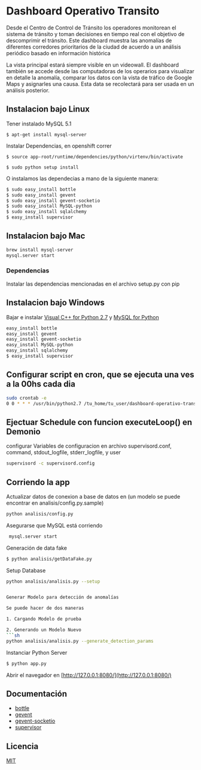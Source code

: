 # Dashboard Operativo Transito

Desde el Centro de Control de Tránsito los operadores monitorean el sistema de tránsito y toman decisiones en tiempo real con el objetivo de descomprimir el tránsito.
Este dashboard muestra las anomalías de diferentes corredores prioritarios de la ciudad de acuerdo a un análisis periódico basado en información histórica

La vista principal estará siempre visible en un videowall.
El dashboard también se accede desde las computadoras de los operarios para visualizar en detalle la anomalía, comparar los datos con la vista de tráfico de Google Maps y asignarles una causa. Esta data se recolectará para ser usada en un análisis posterior.

## Instalacion bajo Linux

Tener instalado MySQL 5.1
```
$ apt-get install mysql-server
```
Instalar Dependencias, en openshift correr
```
$ source app-root/runtime/dependencies/python/virtenv/bin/activate
```
```
$ sudo python setup install
```
O instalamos las dependecias a mano de la siguiente manera:
```sh
$ sudo easy_install bottle
$ sudo easy_install gevent
$ sudo easy_install gevent-socketio
$ sudo easy_install MySQL-python
$ sudo easy_install sqlalchemy
$ easy_install supervisor
```

## Instalacion bajo Mac
```sh
brew install mysql-server
mysql.server start
```

### Dependencias
Instalar las dependencias mencionadas en el archivo setup.py con pip


## Instalacion bajo Windows
Bajar e instalar [Visual C++ for Python 2.7](http://download.microsoft.com/download/7/9/6/796EF2E4-801B-4FC4-AB28-B59FBF6D907B/VCForPython27.msi) y [MySQL for Python](https://github.com/farcepest/MySQLdb1)

```sh
easy_install bottle
easy_install gevent
easy_install gevent-socketio
easy_install MySQL-python
easy_install sqlalchemy
$ easy_install supervisor
```
## Configurar script en cron, que se ejecuta una ves a la 00hs cada dia
```sh
sudo crontab -e
0 0 * * * /usr/bin/python2.7 /tu_home/tu_user/dashboard-operativo-transito/analisis/dailyUpdate.py
```
## Ejectuar Schedule con funcion executeLoop() en Demonio
configurar Variables de configuracion en archivo supervisord.conf,  command, stdout_logfile, stderr_logfile, y user
```sh
supervisord -c supervisord.config
```
## Corriendo la app
Actualizar datos de conexion a base de datos en (un modelo se puede encontrar en analisis/config.py.sample)

```sh
python analisis/config.py
```

Asegurarse que MySQL está corriendo
```sh
 mysql.server start
 ```

Generación de data fake

```sh
$ python analisis/getDataFake.py
```

Setup Database
```sh
python analisis/analisis.py --setup


Generar Modelo para detección de anomalías

Se puede hacer de dos maneras

1. Cargando Modelo de prueba

2. Generando un Modelo Nuevo
```sh
python analisis/analisis.py --generate_detection_params
```



Instanciar Python Server
```sh
$ python app.py
```


Abrir el navegador en [http://127.0.0.1:8080/](http://127.0.0.1:8080/)

## Documentación 

  - [bottle](http://bottlepy.org/docs/dev/index.html)
  - [gevent](http://gevent.org/intro.html)
  - [gevent-socketio](https://gevent-socketio.readthedocs.org/en/latest/)
  - [supervisor](http://supervisord.org/configuration.html)

## Licencia
[MIT](http://opensource.org/licenses/MIT)